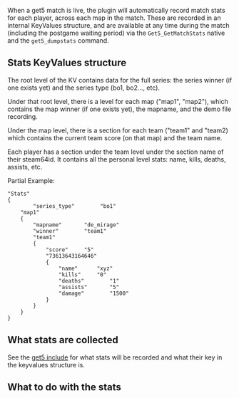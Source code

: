 When a get5 match is live, the plugin will automatically record match stats for each player, across each map in the match. These are recorded in an internal KeyValues structure, and are available at any time during the match (including the postgame waiting period) via the ``Get5_GetMatchStats`` native and the ``get5_dumpstats`` command.

## Stats KeyValues structure
The root level of the KV contains data for the full series: the series winner (if one exists yet) and the series type (bo1, bo2..., etc).

Under that root level, there is a level for each map ("map1", "map2"), which contains the map winner (if one exists yet), the mapname, and the demo file recording.

Under the map level, there is a section for each team ("team1" and "team2) which contains the current team score (on that map) and the team name.

Each player has a section under the team level under the section name of their steam64id. It contains all the personal level stats: name, kills, deaths, assists, etc.

Partial Example:
```
"Stats"
{
        "series_type"        "bo1"
	"map1"
	{
		"mapname"		"de_mirage"
		"winner"		"team1"
		"team1"
		{
			"score"		"5"
			"73613643164646"
			{
				"name"		"xyz"
				"kills"		"0"
				"deaths"		"1"
				"assists"		"5"
				"damage"		"1500"
			}
		}
	}
}
```

## What stats are collected
See the [get5 include](https://github.com/splewis/get5/blob/master/scripting/include/get5.inc#L106) for what stats will be recorded and what their key in the keyvalues structure is.

## What to do with the stats
